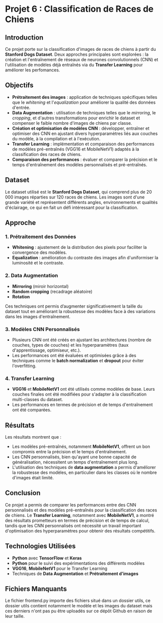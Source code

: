 # Projet 6 : Classification de Races de Chiens


## Introduction

Ce projet porte sur la classification d'images de races de chiens à partir du **Stanford Dogs Dataset**. Deux approches principales sont explorées : la création et l'entraînement de réseaux de neurones convolutionnels (CNN) et l'utilisation de modèles déjà entraînés via du **Transfer Learning** pour améliorer les perfomances.

## Objectifs

- **Prétraitement des images** : application de techniques spécifiques telles que le _whitening_ et l'_equalization_ pour améliorer la qualité des données d'entrée.
- **Data Augmentation** : utilisation de techniques telles que le _mirroring_, le _cropping_, et d'autres transformations pour enrichir le dataset et compenser le faible nombre d'images de chiens par classe.
- **Création et optimisation de modèles CNN** : développer, entraîner et optimiser des CNN en ajustant divers hyperparamètres liés aux couches du modèle, à la compilation et à l'exécution.
- **Transfer Learning** : implémentation et comparaison des performances de modèles pré-entraînés (VGG16 et MobileNetV1) adaptés à la classification des races de chiens.
- **Comparaison des performances** : évaluer et comparer la précision et le temps d'entraînement des modèles personnalisés et pré-entraînés.

## Dataset

Le dataset utilisé est le **Stanford Dogs Dataset**, qui comprend plus de 20 000 images réparties sur 120 races de chiens. Les images sont d'une grande variété et représentent différents angles, environnements et qualités d'éclairage, ce qui en fait un défi intéressant pour la classification.

## Approche

### 1. Prétraitement des Données
- **Whitening** : ajustement de la distribution des pixels pour faciliter la convergence des modèles.
- **Equalization** : amélioration du contraste des images afin d'uniformiser la luminosité et le contraste.
  
### 2. Data Augmentation
- **Mirroring** (miroir horizontal)
- **Random cropping** (recadrage aléatoire)
- **Rotation**
  
Ces techniques ont permis d’augmenter significativement la taille du dataset tout en améliorant la robustesse des modèles face à des variations dans les images d'entraînement.

### 3. Modèles CNN Personnalisés
- Plusieurs CNN ont été créés en ajustant les architectures (nombre de couches, types de couches) et les hyperparamètres (taux d'apprentissage, optimiseur, etc.).
- Les performances ont été évaluées et optimisées grâce à des techniques comme le **batch normalization** et **dropout** pour éviter l'overfitting.

### 4. Transfer Learning
- **VGG16** et **MobileNetV1** ont été utilisés comme modèles de base. Leurs couches finales ont été modifiées pour s'adapter à la classification multi-classes du dataset.
- Les performances en termes de précision et de temps d'entraînement ont été comparées.

## Résultats

Les résultats montrent que :
- Les modèles pré-entraînés, notamment **MobileNetV1**, offrent un bon compromis entre la précision et le temps d'entraînement.
- Les CNN personnalisés, bien qu'ayant une bonne capacité de généralisation, nécessitent un temps d'entraînement plus long.
- L'utilisation des techniques de **data augmentation** a permis d'améliorer la robustesse des modèles, en particulier dans les classes où le nombre d'images était limité.

## Conclusion

Ce projet a permis de comparer les performances entre des CNN personnalisés et des modèles pré-entraînés pour la classification des races de chiens. Le **Transfer Learning**, notamment avec **MobileNetV1**, a montré des résultats prometteurs en termes de précision et de temps de calcul, tandis que les CNN personnalisés ont nécessité un travail important d'optimisation des hyperparamètres pour obtenir des résultats compétitifs.

## Technologies Utilisées

- **Python** avec **TensorFlow** et **Keras**
- **Python** pour le suivi des expérimentations des différents modèles
- **VGG16**, **MobileNetV1** pour le Transfer Learning
- Techniques de **Data Augmentation** et **Prétraitement d'images**

## Fichiers Manquants

Le fichier frontend.py importe des fichiers situé dans un dossier utils, ce dossier utils contient notamment le modèle et les images du dataset mais ces derniers n'ont pas pu être uploadés sur ce dépôt Github en raison de leur taille.
